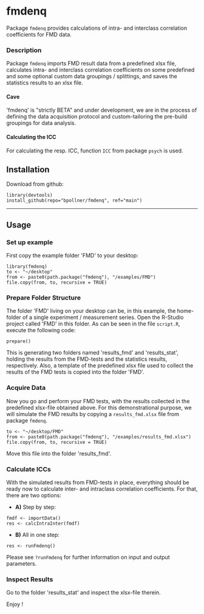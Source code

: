 # fmdenq 
Package `fmdenq` provides calculations of intra- and interclass correlation coefficients for FMD data.


### Description 
Package `fmdenq` imports FMD result data from a predefined xlsx file, calculates intra- and interclass correlation coefficients on some predefined and some optional custom data groupings / splittings, and saves the statistics results to an xlsx file.

#### Cave 
'fmdenq' is "strictly BETA" and under development, we are in the process of defining the data acquisition protocol and custom-tailoring the pre-build groupings for data analysis.

#### Calculating the ICC
For calculating the resp. ICC, function `ICC` from package `psych` is used.


## Installation
Download from github:
```
library(devtools)
install_github(repo="bpollner/fmdenq", ref="main")
```
*** 
## Usage
### Set up example
First copy the example folder 'FMD' to your desktop:
```
library(fmdenq)
to <- "~/desktop"
from <- paste0(path.package("fmdenq"), "/examples/FMD")
file.copy(from, to, recursive = TRUE) 
```
### Prepare Folder Structure
The folder 'FMD' living on your desktop can be, in this example, the home-folder of a single experiment / measurement series.
Open the R-Studio project called 'FMD' in this folder. As can be seen in the file `script.R`, execute the following code:
```
prepare()
````
This is generating two folders named 'results_fmd' and 'results_stat', holding the results from the FMD-tests and the statistics results, respectively. 
Also, a template of the predefined xlsx file used to collect the results of the FMD tests is copied into the folder 'FMD'. 

### Acquire Data
Now you go and perform your FMD tests, with the results collected in the predefined xlsx-file obtained above. 
For this demonstrational purpose, we will simulate the FMD results by copying a `results_fmd.xlsx` file from package `fmdenq`.
````
to <- "~/desktop/FMD"
from <- paste0(path.package("fmdenq"), "/examples/results_fmd.xlsx")
file.copy(from, to, recursive = TRUE) 
````
Move this file into the folder 'results_fmd'.

### Calculate ICCs
With the simulated results from FMD-tests in place, everything should be ready now to calculate inter- and intraclass correlation coefficients.
For that, there are two options:
* **A)** Step by step: 
```
fmdf <- importData()
res <- calcIntraInter(fmdf)
```
* **B)** All in one step:
```
res <- runFmdenq()
```
Please see ```?runFmdenq``` for further information on input and output parameters.

### Inspect Results
Go to the folder 'results_stat' and inspect the xlsx-file therein.


Enjoy ! 




 
